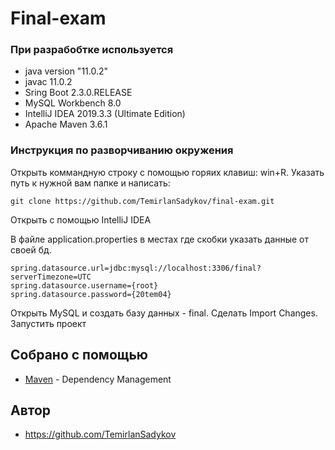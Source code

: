 # Final-exam

### При разрабобтке используется

* java version "11.0.2"
* javac 11.0.2
* Sring Boot 2.3.0.RELEASE
* MySQL Workbench 8.0
* IntelliJ IDEA 2019.3.3 (Ultimate Edition)
* Apache Maven 3.6.1

### Инструкция по разворчиванию окружения

Открыть коммандную строку с помощью горяих клавиш:
win+R. Указать путь к нужной вам папке и написать:
```
git clone https://github.com/TemirlanSadykov/final-exam.git
```

Открыть с помощью IntelliJ IDEA

В файле application.properties в местах где скобки указать данные от своей бд.

```
spring.datasource.url=jdbc:mysql://localhost:3306/final?serverTimezone=UTC
spring.datasource.username={root}
spring.datasource.password={20tem04}
```
Открыть MySQL и создать базу данных - final. Сделать Import Changes.
Запустить проект

## Собрано с помощью

* [Maven](https://maven.apache.org/) - Dependency Management

## Автор

* https://github.com/TemirlanSadykov

